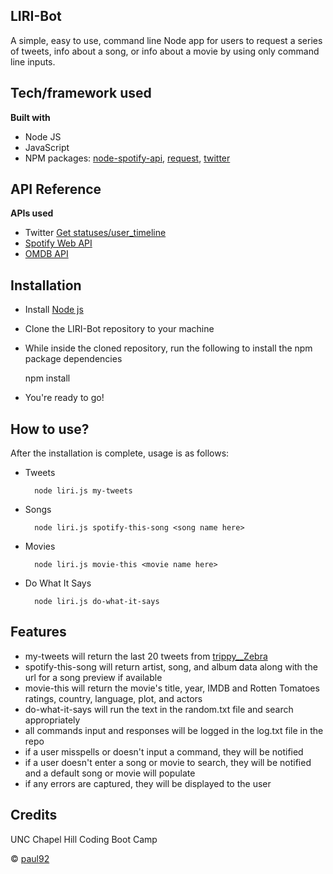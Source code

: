 ## LIRI-Bot
A simple, easy to use, command line Node app for users to request a series of tweets, info about a song, or info about a movie by using only command line inputs.

## Tech/framework used
<b>Built with</b>
- Node JS
- JavaScript
- NPM packages: [node-spotify-api](https://www.npmjs.com/package/node-spotify-api), [request](https://www.npmjs.com/package/request), [twitter](https://www.npmjs.com/package/twitter)

## API Reference
<b>APIs used</b>
- Twitter [Get statuses/user_timeline](https://developer.twitter.com/en/docs/tweets/timelines/api-reference/get-statuses-user_timeline.html)
- [Spotify Web API](https://developer.spotify.com/web-api/)
- [OMDB API](http://www.omdbapi.com/)

## Installation
- Install [Node js](https://nodejs.org/en/)
- Clone the LIRI-Bot repository to your machine
- While inside the cloned repository, run the following to install the npm package dependencies 

	npm install

- You're ready to go!

## How to use?
After the installation is complete, usage is as follows:
	
- Tweets

		node liri.js my-tweets

- Songs

		node liri.js spotify-this-song <song name here>

- Movies

		node liri.js movie-this <movie name here>

- Do What It Says

		node liri.js do-what-it-says

## Features
- my-tweets will return the last 20 tweets from [trippy__Zebra](https://twitter.com/trippy__Zebra)
- spotify-this-song will return artist, song, and album data along with the url for a song preview if available
- movie-this will return the movie's title, year, IMDB and Rotten Tomatoes ratings, country, language, plot, and actors
- do-what-it-says will run the text in the random.txt file and search appropriately
- all commands input and responses will be logged in the log.txt file in the repo
- if a user misspells or doesn't input a command, they will be notified
- if a user doesn't enter a song or movie to search, they will be notified and a default song or movie will populate
- if any errors are captured, they will be displayed to the user

## Credits
UNC Chapel Hill Coding Boot Camp

© [paul92](https://github.com/paulz92)